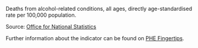 Deaths from alcohol-related conditions, all ages, directly age-standardised rate per 100,000 population. 

Source: <a href="https://www.ons.gov.uk/peoplepopulationandcommunity/birthsdeathsandmarriages/deaths" target="_blank">Office for National Statistics</a>

Further information about the indicator can be found on <a href="https://fingertips.phe.org.uk/search/91382" target="_blank">PHE Fingertips</a>.

